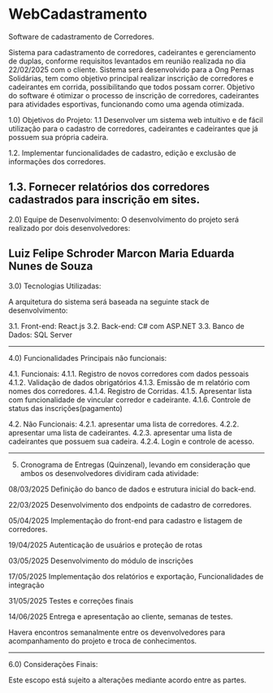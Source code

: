 # WebCadastramento
Software de cadastramento de Corredores. 

Sistema para cadastramento de corredores, cadeirantes e gerenciamento de duplas, conforme requisitos levantados em reunião realizada no dia 22/02/2025 com o cliente.
Sistema será desenvolvido para a Ong Pernas Solidárias, tem como objetivo principal realizar inscrição de corredores e cadeirantes em corrida, possibilitando que todos possam correr. 
Objetivo do software é otimizar o processo de inscrição de corredores, cadeirantes para atividades esportivas, funcionando como uma agenda otimizada.

1.0) Objetivos do Projeto:
1.1 Desenvolver um sistema web intuitivo e de fácil utilização para o cadastro de corredores, cadeirantes e cadeirantes que já possuem sua própria cadeira.

1.2. Implementar funcionalidades de cadastro, edição e exclusão de informações dos corredores.

1.3. Fornecer relatórios dos corredores cadastrados para inscrição em sites. 
-----
2.0) Equipe de Desenvolvimento:
O desenvolvimento do projeto será realizado por dois desenvolvedores:

Luiz Felipe Schroder Marcon
Maria Eduarda Nunes de Souza
-----
3.0) Tecnologias Utilizadas:

A arquitetura do sistema será baseada na seguinte stack de desenvolvimento:

3.1. Front-end: React.js
3.2. Back-end: C# com ASP.NET
3.3. Banco de Dados: SQL Server

-----
4.0) Funcionalidades Principais não funcionais:

4.1. Funcionais:
4.1.1. Registro de novos corredores com dados pessoais
4.1.2. Validação de dados obrigatórios
4.1.3. Emissão de m relatório com nomes dos corredores. 
4.1.4. Registro de Corridas.
4.1.5. Apresentar lista com funcionalidade de vincular corredor e cadeirante.
4.1.6. Controle de status das inscrições(pagamento)

4.2.  Não Funcionais:
4.2.1. apresentar uma lista de corredores.
4.2.2. apresentar uma lista de cadeirantes.
4.2.3. apresentar uma lista de cadeirantes que possuem sua cadeira. 
4.2.4. Login e controle de acesso.

-----
5. Cronograma de Entregas (Quinzenal), levando em consideração que ambos os desenvolvedores dividiram cada atividade:

08/03/2025
Definição do banco de dados e estrutura inicial do back-end.

22/03/2025
Desenvolvimento dos endpoints de cadastro de corredores.

05/04/2025
Implementação do front-end para cadastro e listagem de corredores.

19/04/2025
Autenticação de usuários e proteção de rotas

03/05/2025
Desenvolvimento do módulo de inscrições

17/05/2025
Implementação dos relatórios e exportação, Funcionalidades de integração

31/05/2025
Testes e correções finais

14/06/2025
Entrega e apresentação ao cliente, semanas de testes.


Havera encontros semanalmente entre os devenvolvedores para acompanhamento do projeto e troca de conhecimentos.


-----
6.0) Considerações Finais:

Este escopo está sujeito a alterações mediante acordo entre as partes. 

